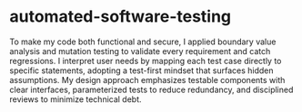 # automated-software-testing

To make my code both functional and secure, I applied boundary value analysis and mutation testing to validate every requirement and catch regressions. I interpret user needs by mapping each test case directly to specific statements, adopting a test-first mindset that surfaces hidden assumptions. My design approach emphasizes testable components with clear interfaces, parameterized tests to reduce redundancy, and disciplined reviews to minimize technical debt.
